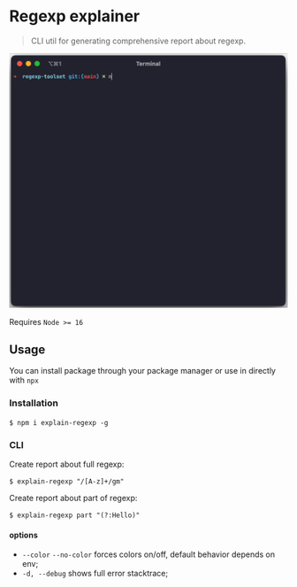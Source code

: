 # Regexp explainer

> CLI util for generating comprehensive report about regexp.

![Example in terminal](./static/example.gif)

Requires `Node >= 16`

## Usage

You can install package through your package manager or use in directly with `npx`

### Installation
```shell
$ npm i explain-regexp -g
```

### CLI
Create report about full regexp:
```shell
$ explain-regexp "/[A-z]+/gm"
```

Create report about part of regexp:
```shell
$ explain-regexp part "(?:Hello)"
```

#### options
  * `--color` `--no-color` forces colors on/off, default behavior depends on env;
  * `-d, --debug` shows full error stacktrace;

